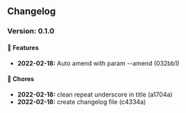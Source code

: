 ## Changelog

### Version: 0.1.0

#### 📢 Features
* **2022-02-18:** Auto amend with param --amend (032bb1)

#### 🧮 Chores
* **2022-02-18:** clean repeat underscore in title (a1704a)
* **2022-02-18:** create changelog file (c4334a)


